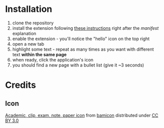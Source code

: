 # Installation

1. clone the repository
2. install the extension following [these instructions](https://developer.chrome.com/extensions/getstarted#manifest) right after the _manifest_ explanation
3. enable the extension - you'll notice the "hello" icon on the top right
4. open a new tab
5. highlight some text - repeat as many times as you want with different text **within the same page**
6. when ready, click the application's icon
7. you should find a new page with a bullet list (give it ~3 seconds)

# Credits

## Icon

[Academic, clip, exam, note, paper icon](https://www.iconfinder.com/icons/2824438/academic_clip_exam_note_paper_icon) from [bamicon](https://www.iconfinder.com/Tempebacem) distributed under [CC BY 3.0](https://creativecommons.org/licenses/by/3.0/)
